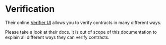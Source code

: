 # Verification

Their online [Verifier UI](https://sourcify.dev/#/verifier) allows you to verify contracts in many different ways.

Please take a look at their docs. It is out of scope of this documentation to explain all different ways they can verify contracts.
